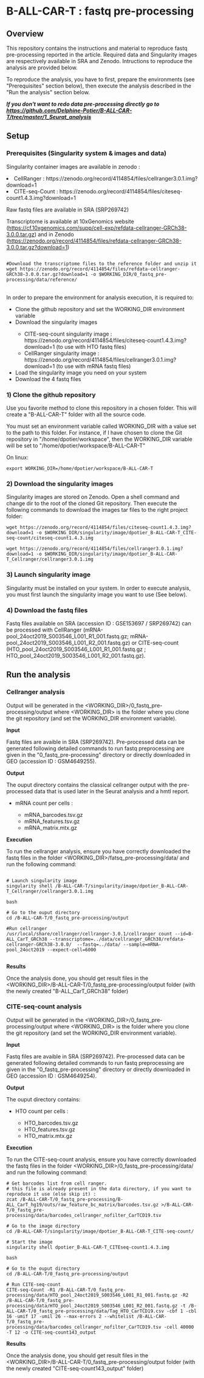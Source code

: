 # B-ALL-CAR-T : fastq pre-processing

## Overview

This repository contains the instructions and material to reproduce fastq pre-processing reported in the article. 
Required data and Singularity images are respectively available in SRA and Zenodo. 
Intructions to reproduce the analysis are provided below.

To reproduce the analysis, you have to first, prepare the environments (see "Prerequisites" section below), then execute the analysis described in the "Run the analysis" section below.

<i><b>If you don't want to redo data pre-processing directly go to https://github.com/Delphine-Potier/B-ALL-CAR-T/tree/master/1_Seurat_analysis</b></i>

## Setup

### Prerequisites (Singularity system & images and data)

Singularity container images are available in zenodo : 
<li>CellRanger : https://zenodo.org/record/4114854/files/cellranger3.0.1.img?download=1</li>
<li>CITE-seq-Count : https://zenodo.org/record/4114854/files/citeseq-count1.4.3.img?download=1</li>

Raw fastq files are available in SRA (SRP269742) 

Transcriptome is available at 10xGenomics website (https://cf.10xgenomics.com/supp/cell-exp/refdata-cellranger-GRCh38-3.0.0.tar.gz) and in Zenodo (https://zenodo.org/record/4114854/files/refdata-cellranger-GRCh38-3.0.0.tar.gz?download=1)

<pre><code>
#Download the transcriptome files to the reference folder and unzip it
wget https://zenodo.org/record/4114854/files/refdata-cellranger-GRCh38-3.0.0.tar.gz?download=1 -o $WORKING_DIR/0_fastq_pre-processing/data/reference/
</pre></code>

<br>
In order to prepare the environment for analysis execution, it is required to:

<ul>
	<li> Clone the github repository and set the WORKING_DIR environment variable</li> 
	<li> Download the singularity images</li> 
		<ul>
			<li>CITE-seq-count singularity image : https://zenodo.org/record/4114854/files/citeseq-count1.4.3.img?download=1 (to use with HTO fastq files)</li> 
			<li>CellRanger singularity image : https://zenodo.org/record/4114854/files/cellranger3.0.1.img?download=1 (to use with mRNA fastq files)</li> 
		</ul>
	<li> Load the singularity image you need on your system</li> 
	<li> Download the 4 fastq files</li> 
</ul>

<h3>1) Clone the github repository</h3>
Use you favorite method to clone this repository in a chosen folder. This will create a "B-ALL-CAR-T" folder with all the source code. 

You must set an environment variable called WORKING_DIR with a value set to the path to this folder.
For instance, if I have chosen to clone the Git repository in "/home/dpotier/workspace", then the WORKING_DIR variable will be set to "/home/dpotier/workspace/B-ALL-CAR-T"

On linux:
<pre><code>export WORKING_DIR=/home/dpotier/workspace/B-ALL-CAR-T</pre></code>



<h3>2) Download the singularity images</h3>
Singularity images are stored on Zenodo. Open a shell command and change dir to the root of the cloned Git repository. Then execute the following commands to download the images tar files to the right project folder:

<pre><code>wget https://zenodo.org/record/4114854/files/citeseq-count1.4.3.img?download=1 -o $WORKING_DIR/singularity/image/dpotier_B-ALL-CAR-T_CITE-seq-count/citeseq-count1.4.3.img

wget https://zenodo.org/record/4114854/files/cellranger3.0.1.img?download=1 -o $WORKING_DIR/singularity/image/dpotier_B-ALL-CAR-T_Cellranger/cellranger3.0.1.img </pre></code>


<h3>3) Launch singularity image</h3>
Singularity must be installed on your system.
In order to execute analysis, you must first launch the singularity image you want to use (See below). 



<h3>4) Download the fastq files </h3>
Fastq files available on SRA (accession ID : GSE153697 / SRP269742) can be processed with CellRanger (mRNA-pool_24oct2019_S003546_L001_R1_001.fastq.gz; mRNA-pool_24oct2019_S003546_L001_R2_001.fastq.gz) or CITE-seq-count (HTO_pool_24oct2019_S003546_L001_R1_001.fastq.gz ; HTO_pool_24oct2019_S003546_L001_R2_001.fastq.gz).


## Run the analysis 
 
### Cellranger analysis

Output will be generated in the <WORKING_DIR>/0_fastq_pre-processing/output where <WORKING_DIR> is the folder where you clone the git repository (and set the WORKING_DIR environment variable).

<b>Input</b>

Fastq files are avaible in SRA (SRP269742).
Pre-processed data can be generated following detailed commands to run fastq preprocessing are given in the "0_fastq_pre-processing" directory or directly downloaded in GEO (accession ID : GSM4649255). 

<b>Output</b>

The ouput directory contains the classical cellranger output with the pre-processed data that is used later in the Seurat analysis and a hmtl report.
<ul>
    <li>mRNA count per cells : </li>
    <ul>
    <li>mRNA_barcodes.tsv.gz</li>
    <li>mRNA_features.tsv.gz</li>
    <li>mRNA_matrix.mtx.gz</li>
    </ul>
</ul>

<b>Execution</b>

To run the cellranger analysis, ensure you have correctly downloaded the fastq files in the folder <WORKING_DIR>/fatsq_pre-processing/data/ and run the following command:

<pre><code>
# Launch singularity image
singularity shell <WORKING_DIR>/B-ALL-CAR-T/singularity/image/dpotier_B-ALL-CAR-T_Cellranger/cellranger3.0.1.img

bash

# Go to the ouput directory
cd <WORKING_DIR>/B-ALL-CAR-T/0_fastq_pre-processing/output

#Run cellranger
/usr/local/share/cellranger/cellranger-3.0.1/cellranger count --id=B-ALL_CarT_GRCh38 --transcriptome=../data/cellranger_GRCh38/refdata-cellranger-GRCh38-3.0.0/  --fastq=../data/ --sample=mRNA-pool_24oct2019 --expect-cell=6000

</pre></code>

<b>Results</b>

Once the analysis done, you should get result files in the <WORKING_DIR>/B-ALL-CAR-T/0_fastq_pre-processing/output folder  (with the newly created "B-ALL_CarT_GRCh38" folder)



### CITE-seq-count analysis

Output will be generated in the <WORKING_DIR>/0_fastq_pre-processing/output where <WORKING_DIR> is the folder where you clone the git repository (and set the WORKING_DIR environment variable).

<b>Input</b>

Fastq files are avaible in SRA (SRP269742).
Pre-processed data can be generated following detailed commands to run fastq preprocessing are given in the "0_fastq_pre-processing" directory or directly downloaded in GEO (accession ID : GSM4649254). 


<b>Output</b>

The ouput directory contains:
<ul>
	<li>HTO count per cells :</li> 
	<ul>
		<li>HTO_barcodes.tsv.gz</li>
		<li>HTO_features.tsv.gz</li>
		<li>HTO_matrix.mtx.gz</li>
	</ul>
</ul>

<b>Execution</b>

To run the CITE-seq-count analysis, ensure you have correctly downloaded the fastq files in the folder <WORKING_DIR>/0_fastq_pre-processing/data/ and run the following command:

<pre><code># Get barcodes list from cell ranger. 
# this file is already present in the data directory, if you want to reproduce it use (else skip it) :
zcat <WORKING_DIR>/B-ALL-CAR-T/0_fastq_pre-processing/B-ALL_CarT_hg19/outs/raw_feature_bc_matrix/barcodes.tsv.gz ><WORKING_DIR>/B-ALL-CAR-T/0_fastq_pre-processing/data/barcodes_cellranger_nofilter_CarTCD19.tsv

# Go to the image directory 
cd <WORKING_DIR>/B-ALL-CAR-T/singularity/image/dpotier_B-ALL-CAR-T_CITE-seq-count/

# Start the image
singularity shell dpotier_B-ALL-CAR-T_CITEseq-count1.4.3.img

bash

# Go to the ouput directory
cd <WORKING_DIR>/B-ALL-CAR-T/0_fastq_pre-processing/output

# Run CITE-seq-count
CITE-seq-Count -R1 <WORKING_DIR>/B-ALL-CAR-T/0_fastq_pre-processing/data/HTO_pool_24oct2019_S003546_L001_R1_001.fastq.gz -R2 <WORKING_DIR>/B-ALL-CAR-T/0_fastq_pre-processing/data/HTO_pool_24oct2019_S003546_L001_R2_001.fastq.gz -t <WORKING_DIR>/B-ALL-CAR-T/0_fastq_pre-processing/data/Tag_HTO_CarTCD19.csv -cbf 1 -cbl 16 -umif 17 -umil 26 --max-errors 2 --whitelist <WORKING_DIR>/B-ALL-CAR-T/0_fastq_pre-processing/data/barcodes_cellranger_nofilter_CarTCD19.tsv -cell 40000 -T 12 -o CITE-seq-count143_output
</pre></code>

<b>Results</b>

Once the analysis done, you should get result files in the <WORKING_DIR>/B-ALL-CAR-T/0_fastq_pre-processing/output folder  (with the newly created "CITE-seq-count143_output" folder)


